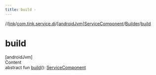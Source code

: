 ```yaml
---
title: build -
---
```

//[link](../../../index.md)/[com.tink.service.di](../../index.md)/[[androidJvm]ServiceComponent](../index.md)/[Builder](index.md)/[build](build.md)



# build  
[androidJvm]  
Content  
abstract fun [build](build.md)(): [ServiceComponent](../index.md)  



